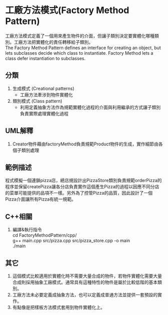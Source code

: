 # 工廠方法模式(Factory Method Pattern)
工廠方法模式定義了一個用來產生物件的介面，但讓子類別決定要實體化哪種類別。工廠方法把實體化的責任轉移給子類別。  
The Factory Method Pattern defines an interface for creating an object, but lets subclasses decide which class to instantiate. Factory Method lets a class defer instantiation to subclasses.


## 分類
1. 生成模式 (Creational patterns)
   - 工廠方法牽涉到物件實體化
1. 類別模式 (Class pattern)
   - 利用定義抽象方法作為規範實體化過程的介面與利用繼承的方式讓子類別負責實際處理實體化過程


## UML解釋
1. Creator物件藉由factoryMethod負責規範Product物件的生成，實作細節由各個子類別處理


## 範例描述
程式模擬一個連鎖pizza店，總店規設計出PizzaStore類別負責規範orderPizza的程序並保留createPizza讓各分店負責實作這個產生Pizza的過程以因應不同分店的菜單可能提供的品項不一樣。另外為了控管Pizza的品質，因此設計了一個Pizza介面讓所有Pizza有統一規範。


## C++相關
1. 編譯&執行指令  
cd FactoryMethodPattern/cpp/  
g++ main.cpp src/pizza.cpp src/pizza_store.cpp -o main  
./main


## 其它
1. 這個模式比較適用於實體化時不需要大量合成的物件，若物件實體化需要大量合成則採用抽象工廠模式。通常具有這種特性的物件是屬於比較低階的基本類別。
1. 工廠方法未必要定義成抽象方法，也可以定義成普通方法並提供一套預設的實作。
1. 有點像是把樣板方法模式套用到物件實體化上。
